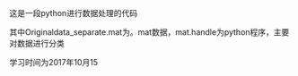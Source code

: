 这是一段python进行数据处理的代码



其中Originaldata_separate.mat为。mat数据，mat.handle为python程序，主要对数据进行分类




学习时间为2017年10月15
